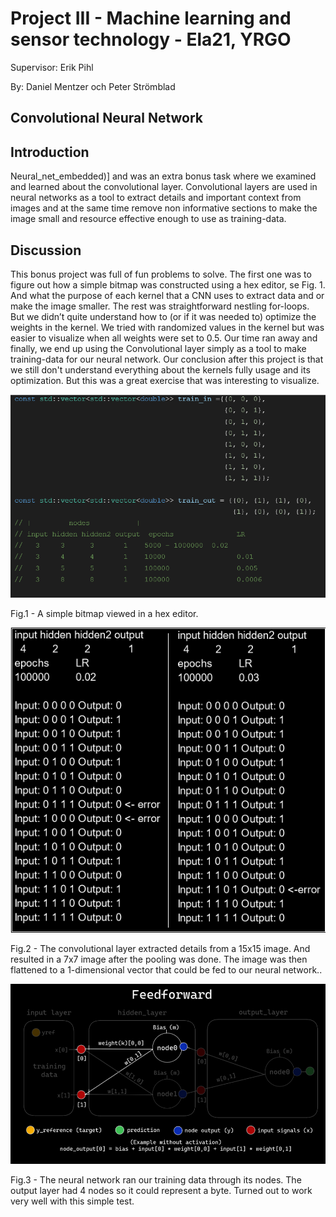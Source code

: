 # Project III - Machine learning and sensor technology - Ela21, YRGO

Supervisor: Erik Pihl 

By: Daniel Mentzer och Peter Strömblad
            
## Convolutional Neural Network

## Introduction
Neural_net_embedded)] and was an extra bonus task where we examined and learned about the convolutional layer.
Convolutional layers are used in neural networks as a tool to extract details and important context from images and at the same time remove non informative sections to make the image small and resource effective enough to use as training-data. 
## Discussion
This bonus project was full of fun problems to solve. The first one was to figure out how a simple bitmap was constructed using a hex editor, se Fig. 1. And what the purpose of each kernel that a CNN uses to extract data and or make the image smaller. The rest was straightforward nestling for-loops. But we didn’t quite understand how to (or if it was needed to) optimize the weights in the kernel. We tried with randomized values in the kernel but was easier to visualize when all weights were set to 0.5. Our time ran away and finally, we end up using the Convolutional layer simply as a tool to make training-data for our neural network. Our conclusion after this project is that we still don't understand everything about the kernels fully usage and its optimization. But this was a great exercise that was interesting to visualize.


![alt text](https://github.com/peter-strom/ML-p2-Neural_net_embedded/blob/4df7a1c26fd78acbf8bc1d4e7d95d58fd228faa2/img/fig1.png)

Fig.1 - A simple bitmap viewed in a hex editor. 

![alt text](https://github.com/peter-strom/ML-p2-Neural_net_embedded/blob/3613ae104815c9729222e099af963688991a007f/img/fig2.png)

Fig.2 - The convolutional layer extracted details from a 15x15 image. And resulted in a 7x7 image after the pooling was done. The image was then flattened to a 1-dimensional vector that could be fed to our neural network..

![alt text](https://github.com/peter-strom/ML-p2-Neural_net_embedded/blob/3613ae104815c9729222e099af963688991a007f/img/fig3.png)

Fig.3 - The neural network ran our training data through its nodes. The output layer had 4 nodes so it could represent a byte. Turned out to work very well with this simple test.   

